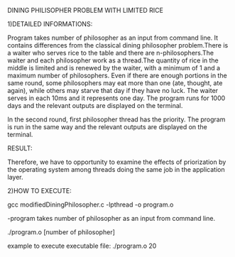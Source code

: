DINING PHILISOPHER PROBLEM WITH LIMITED RICE

1)DETAILED INFORMATIONS:

Program takes number of philosopher as an input from command line. It contains differences from the classical dining philosopher problem.There is a waiter who serves rice to the table and there are n-philosophers.The waiter and each philosopher work as a thread.The quantity of rice in the middle is limited and is renewed by the waiter, with a minimum of 1 and a maximum number of philosophers. Even if there are enough portions in the same round, some philosophers may eat more than one (ate, thought, ate again), while others may starve that day if they have no luck. The waiter serves in each 10ms and it represents one day. The program runs for 1000 days and the relevant outputs are displayed on the terminal.

In the second round, first philosopher thread has the priority. The program is run in the same way and the relevant outputs are displayed on the terminal.

RESULT:

Therefore, we have to opportunity to examine the effects of priorization by the operating system among threads doing the same job in the application layer.


2)HOW TO EXECUTE:

gcc modifiedDiningPhilosopher.c -lpthread -o program.o  

-program takes number of philosopher as an input from command line.

./program.o [number of philosopher] 

example to execute executable file: ./program.o 20 



